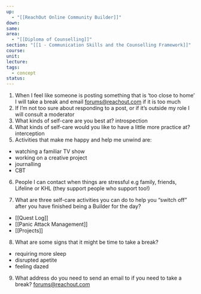 ```yaml
---
up:
  - "[[ReachOut Online Community Builder]]"
down: 
same: 
area:
  - "[[Diploma of Counselling]]"
section: "[[1 - Communication Skills and the Counselling Framework]]"
course: 
unit: 
lecture: 
tags:
  - concept
status:
---
```

1. When I feel like someone is posting something that is ‘too close to home’ I will take a break and email forums@reachout.com if it is too much
2. If I’m not too sure about responding to a post, or if it’s outside my role I will consult a moderator
3. What kinds of self-care are you best at? introspection
4. What kinds of self-care would you like to have a little more practice at? interception
5. Activities that make me happy and help me unwind are:
- watching a familiar TV show
- working on a creative project
- journalling
- CBT

6. People I can contact when things are stressful e.g family, friends, Lifeline or KHL (they support people who support too!) 


7. What are three self-care activities you can do to help you “switch off” after you have finished being a Builder for the day?
- [[Quest Log]]
- [[Panic Attack Management]]
- [[Projects]]

8. What are some signs that it might be time to take a break?
- requiring more sleep
- disrupted apetite
- feeling dazed

9. What address do you need to send an email to if you need to take a break?
forums@reachout.com